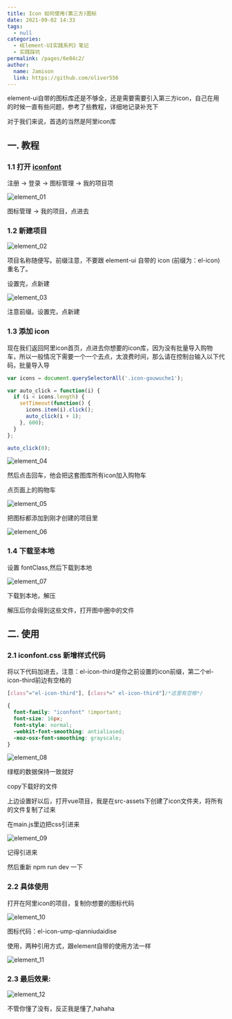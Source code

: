 ```yaml
---
title: Icon 如何使用(第三方)图标
date: 2021-09-02 14:33
tags:
  - null
categories:
  - 《Element-UI实践系列》笔记
  - 实践踩坑
permalink: /pages/6e04c2/
author:
  name: Jamison
  link: https://github.com/oliver556
---
```


element-ui自带的图标库还是不够全，还是需要需要引入第三方icon，自己在用的时候一直有些问题，参考了些教程，详细地记录补充下

对于我们来说，首选的当然是阿里icon库

## 一. 教程

### 1.1 打开 [iconfont](https://www.iconfont.cn/)

注册 → 登录 → 图标管理 → 我的项目项

![element_01](https://cdn.jsdelivr.net/gh/oliver556/image-hosting@master/20220108/element_01.1ww84uogfpds.jpg)

图标管理 → 我的项目，点进去

### 1.2 新建项目

![element_02](https://cdn.jsdelivr.net/gh/oliver556/image-hosting@master/20220108/element_02.7hvgjgigjg00.jpg)

项目名称随便写。前缀注意，不要跟 element-ui 自带的 icon (前缀为：el-icon)重名了。

设置完，点新建

![element_03](https://cdn.jsdelivr.net/gh/oliver556/image-hosting@master/20220108/element_03.382mqiqwq1i0.jpg)

注意前缀。设置完，点新建

### 1.3 添加 icon

现在我们返回阿里icon首页，点进去你想要的icon库，因为没有批量导入购物车，所以一般情况下需要一个一个去点，太浪费时间，那么请在控制台输入以下代码，批量导入导

```js
var icons = document.querySelectorAll('.icon-gouwuche1');

var auto_click = function(i) {
  if (i < icons.length) {
    setTimeout(function() {
      icons.item(i).click();
      auto_click(i + 1);
    }, 600);
  }
};

auto_click(0);
```

![element_04](https://cdn.jsdelivr.net/gh/oliver556/image-hosting@master/20220108/element_04.33z183tb55o0.jpg)

然后点击回车，他会把这套图库所有icon加入购物车

点页面上的购物车

![element_05](https://cdn.jsdelivr.net/gh/oliver556/image-hosting@master/20220108/element_05.3aflte0kua80.jpg)

把图标都添加到刚才创建的项目里

![element_06](https://cdn.jsdelivr.net/gh/oliver556/image-hosting@master/20220108/element_06.3yvhajam1di0.jpg)

### 1.4 下载至本地

设置 fontClass,然后下载到本地

![element_07](https://cdn.jsdelivr.net/gh/oliver556/image-hosting@master/20220108/element_07.w80qp0jq88w.jpg)

下载到本地，解压

解压后你会得到这些文件，打开图中圈中的文件

## 二. 使用

### 2.1 iconfont.css 新增样式代码

将以下代码加进去，注意：el-icon-third是你之前设置的icon前缀，第二个el-icon-third前边有空格的

```css
[class^="el-icon-third"], [class*=" el-icon-third"]/*这里有空格*/

{
  font-family: "iconfont" !important;
  font-size: 16px;
  font-style: normal;
  -webkit-font-smoothing: antialiased;
  -moz-osx-font-smoothing: grayscale;
}
```

![element_08](https://cdn.jsdelivr.net/gh/oliver556/image-hosting@master/20220108/element_08.7c9b9gpppm80.jpg)

绿框的数据保持一致就好

copy下载好的文件

上边设置好以后，打开vue项目，我是在src-assets下创建了icon文件夹，将所有的文件复制了过来

在main.js里边把css引进来

![element_09](https://cdn.jsdelivr.net/gh/oliver556/image-hosting@master/20220108/element_09.6iw7bhlaw9s0.jpg)

记得引进来

然后重新 npm run dev 一下

### 2.2 具体使用

打开在阿里icon的项目，复制你想要的图标代码

![element_10](https://cdn.jsdelivr.net/gh/oliver556/image-hosting@master/20220108/element_10.691qdtwje1k0.jpg)

图标代码：el-icon-ump-qianniudaidise

使用，两种引用方式，跟element自带的使用方法一样

![element_11](https://cdn.jsdelivr.net/gh/oliver556/image-hosting@master/20220108/element_11.3xe0inqcsa40.jpg)

### 2.3 最后效果:

![element_12](https://cdn.jsdelivr.net/gh/oliver556/image-hosting@master/20220108/element_12.4zm5axdgjow0.jpg)

不管你懂了没有，反正我是懂了,hahaha
